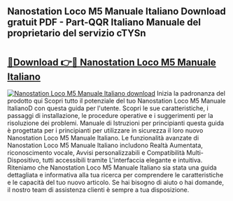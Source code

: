 ## Nanostation Loco M5 Manuale Italiano Download gratuit PDF - Part-QQR Italiano Manuale del proprietario del servizio cTYSn

# <h2><a href="http://dfapi1.blite.top/?on=Nanostation+Loco+M5+Manuale+Italiano">🔗Download 👉🔴 Nanostation Loco M5 Manuale Italiano</a></h2>

[![Nanostation Loco M5 Manuale Italiano download](https://i.imgur.com/lujVjoI.png)](http://dfapi1.blite.top/?on=Nanostation+Loco+M5+Manuale+Italiano)
Inizia la padronanza del prodotto qui Scopri tutto il potenziale del tuo Nanostation Loco M5 Manuale ItalianoD con questa guida per l'utente. Scopri le sue caratteristiche, i passaggi di installazione, le procedure operative e i suggerimenti per la risoluzione dei problemi. Manuale di Istruzioni per principianti questa guida è progettata per i principianti per utilizzare in sicurezza il loro nuovo Nanostation Loco M5 Manuale Italiano. Le funzionalità avanzate di Nanostation Loco M5 Manuale Italiano includono Realtà Aumentata, riconoscimento vocale, Avvisi personalizzabili e Compatibilità Multi-Dispositivo, tutti accessibili tramite L'interfaccia elegante e intuitiva. Riteniamo che Nanostation Loco M5 Manuale Italiano sia stata una guida dettagliata e informativa alla tua ricerca per comprendere le caratteristiche e le capacità del tuo nuovo articolo. Se hai bisogno di aiuto o hai domande, il nostro team di assistenza clienti è sempre a tua disposizione.

